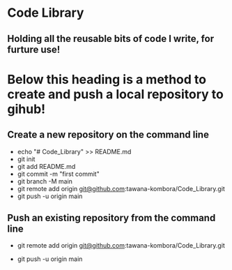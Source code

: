 # Code Library
## Holding all the reusable bits of code I write, for furture use!

# Below this heading is a method to create and push a local repository to gihub!
## Create a new repository on the command line
 
- echo "# Code_Library" >> README.md
- git init
- git add README.md
- git commit -m "first commit"
- git branch -M main
- git remote add origin git@github.com:tawana-kombora/Code_Library.git
- git push -u origin main
 
## Push an existing repository from the command line
 
- git remote add origin git@github.com:tawana-kombora/Code_Library.git
<!-- optional (use if you don't have a default <git config --global init.defaultBranch main>):
 git branch -M main --> 
- git push -u origin main